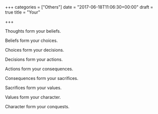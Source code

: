 +++
categories = ["Others"]
date = "2017-06-18T11:06:30+00:00"
draft = true
title = "Your"

+++


Thoughts form your beliefs.

Beliefs form your choices.

Choices form your decisions.

Decisions form your actions.

Actions form your consequences.

Consequences form your sacrifices.

Sacrifices form your values.

Values form your character.

Character form your conquests.